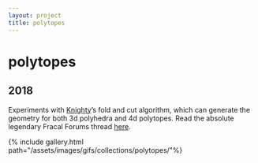 ```yaml
---
layout: project
title: polytopes
---
```

# polytopes

## 2018

Experiments with [Knighty](http://shadertoy.com/user/knighty)’s fold and cut algorithm, which can generate the geometry for both 3d polyhedra and 4d polytopes. Read the absolute legendary Fracal Forums thread [here](http://www.fractalforums.com/fragmentarium/solids-many-many-solids/60/).

{% include gallery.html path="/assets/images/gifs/collections/polytopes/"%}

<script src="/assets/js/lightbox-gallery.js"></script>
